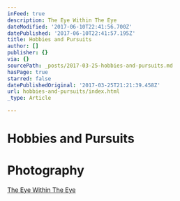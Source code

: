```yaml
---
inFeed: true
description: The Eye Within The Eye
dateModified: '2017-06-10T22:41:56.700Z'
datePublished: '2017-06-10T22:41:57.195Z'
title: Hobbies and Pursuits
author: []
publisher: {}
via: {}
sourcePath: _posts/2017-03-25-hobbies-and-pursuits.md
hasPage: true
starred: false
datePublishedOriginal: '2017-03-25T21:21:39.458Z'
url: hobbies-and-pursuits/index.html
_type: Article

---
```

# Hobbies and Pursuits

# Photography

[The Eye Within The Eye][0]

[0]: http://itsamans.world/the-eye-within-the-eye